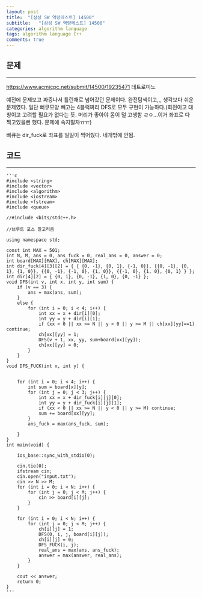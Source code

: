 ```yaml
---
layout: post
title:  "[삼성 SW 역량테스트] 14500"
subtitle:   "[삼성 SW 역량테스트] 14500"
categories: algorithm language 
tags: algorithm language C++
comments: true
---
```



## 문제 
---

<https://www.acmicpc.net/submit/14500/19235471> 테트로미노

예전에 문제보고 짜증나서 틀린채로 넘어갔던 문제이다. 
완전탐색이고,,, 생각보다 쉬운 문제였다. 일단 뻐큐모양 빼고는 4블럭짜리 DFS로 모두 구현이 가능하다.(회전이고 대칭이고 고려할 필요가 없다는 뜻. 머리가 좋아야 몸이 덜 고생함 ㄹㅇ...이거 좌표로 다 찍고있을뻔 했다. 문제에 속지말자ㅠㅠ) 

뻐큐는 dir_fuck로 좌표를 일일이 찍어줬다. 네개밖에 안됨. 


## 코드
---



    '''c
	#include <string>
	#include <vector>
	#include <algorithm>
	#include <iostream>
	#include <fstream>
	#include <queue>
	
	//#include <bits/stdc++.h>
	
	//브루트 포스 알고리즘
	
	using namespace std;
	
	const int MAX = 501;
	int N, M, ans = 0, ans_fuck = 0, real_ans = 0, answer = 0;
	int board[MAX][MAX], ch[MAX][MAX];
	int dir_fuck[4][3][2] = { { {0, -1}, {0, 1}, {-1, 0}}, {{0, -1}, {0, 1}, {1, 0}}, {{0, -1}, {-1, 0}, {1, 0}}, {{-1, 0}, {1, 0}, {0, 1} } };
	int dir[4][2] = { {0, 1}, {0, -1}, {1, 0}, {0, -1} };
	void DFS(int v, int x, int y, int sum) {
		if (v == 3) {
			ans = max(ans, sum);
		}
		else {
			for (int i = 0; i < 4; i++) {
				int xx = x + dir[i][0];
				int yy = y + dir[i][1];
				if (xx < 0 || xx >= N || y < 0 || y >= M || ch[xx][yy]==1) continue;
				ch[xx][yy] = 1;
				DFS(v + 1, xx, yy, sum+board[xx][yy]);
				ch[xx][yy] = 0;
			}
		}
	}
	void DFS_FUCK(int x, int y) {
	
	
		for (int i = 0; i < 4; i++) {
			int sum = board[x][y];
			for (int j = 0; j < 3; j++) {
				int xx = x + dir_fuck[i][j][0];
				int yy = y + dir_fuck[i][j][1];
				if (xx < 0 || xx >= N || y < 0 || y >= M) continue;
				sum += board[xx][yy];
			}
			ans_fuck = max(ans_fuck, sum);
			
		}
	}
	int main(void) {
	
		ios_base::sync_with_stdio(0);
	
		cin.tie(0);
		ifstream cin;
		cin.open("input.txt");
		cin >> N >> M;
		for (int i = 0; i < N; i++) {
			for (int j = 0; j < M; j++) {
				cin >> board[i][j];
			}
		}
	
		for (int i = 0; i < N; i++) {
			for (int j = 0; j < M; j++) {
				ch[i][j] = 1;
				DFS(0, i, j, board[i][j]);
				ch[i][j] = 0;
				DFS_FUCK(i, j);
				real_ans = max(ans, ans_fuck);
				answer = max(answer, real_ans);
			}
		}
	
		cout << answer;
		return 0;
	}
    '''

